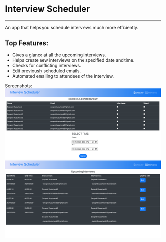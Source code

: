 # Interview Scheduler 
___
An app that helps you schedule interviews much more efficiently. 

## Top Features:
- Gives a glance at all the upcoming interviews.
- Helps create new interviews on the specified date and time.
- Checks for conflicting interviews.
- Edit previously scheduled emails.
- Automated emailing to attendees of the interview.

Screenshots:
![Image1](/screenshots/1.png)
![Image2](/screenshots/2.png)

